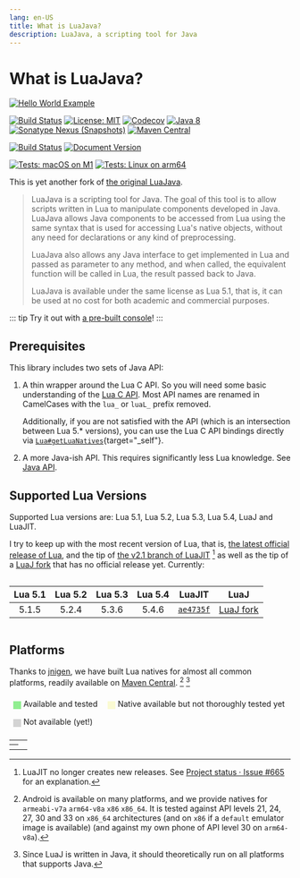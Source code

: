 ```yaml
---
lang: en-US
title: What is LuaJava?
description: LuaJava, a scripting tool for Java
---
```


# What is LuaJava?

[![Hello World Example](/hello.svg)](./examples/hello-world-mod.md)

[![Build Status](https://github.com/gudzpoz/luajava/actions/workflows/build-natives.yml/badge.svg)](https://github.com/gudzpoz/luajava/actions/workflows/build-natives.yml)
[![License: MIT](https://img.shields.io/badge/License-MIT-blue.svg)](https://opensource.org/licenses/MIT)
[![Codecov](https://img.shields.io/codecov/c/github/gudzpoz/luajava?label=Coverage)](https://app.codecov.io/gh/gudzpoz/luajava/)
[![Java 8](https://img.shields.io/badge/Java-8-brown)](https://www.oracle.com/java/technologies/java8.html)
[![Sonatype Nexus (Snapshots)](https://img.shields.io/nexus/s/party.iroiro.luajava/luajava?server=https%3A%2F%2Fs01.oss.sonatype.org&label=Nexus&color=pink)](https://s01.oss.sonatype.org/content/repositories/snapshots/party/iroiro/luajava/)
[![Maven Central](https://img.shields.io/maven-central/v/party.iroiro.luajava/luajava?color=blue&label=Maven%20Central)](https://mvnrepository.com/search?q=party.iroiro.luajava)

[![Build Status](https://github.com/gudzpoz/luajava/actions/workflows/docs.yml/badge.svg)](https://github.com/gudzpoz/luajava/actions/workflows/docs.yml)
[![Document Version](https://img.shields.io/github/package-json/v/gudzpoz/luajava?filename=docs%2Fpackage.json&label=Documentation)](https://gudzpoz.github.io/luajava/)

[![Tests: macOS on M1](https://img.shields.io/github/actions/workflow/status/gudzpoz/luajava/build-natives.yml?label=macOS%20on%20M1)](https://github.com/gudzpoz/luajava/actions/workflows/build-natives.yml)
[![Tests: Linux on arm64](https://img.shields.io/circleci/build/github/gudzpoz/luajava/main?label=Linux%20on%20arm64)](https://app.circleci.com/pipelines/github/gudzpoz/luajava)

<style>
img + span svg.external-link-icon {
  opacity: 0;
}
</style>

This is yet another fork of [the original LuaJava](https://github.com/jasonsantos/luajava).

> LuaJava is a scripting tool for Java. The goal of this tool is to allow scripts written in Lua to manipulate components developed in Java. LuaJava allows Java components to be accessed from Lua using the same syntax that is used for accessing Lua's native objects, without any need for declarations or any kind of preprocessing.
>
> LuaJava also allows any Java interface to get implemented in Lua and passed as parameter to any method, and when called, the equivalent function will be called in Lua, the result passed back to Java.
>
> LuaJava is available under the same license as Lua 5.1, that is, it can be used at no cost for both academic and commercial purposes.

::: tip
Try it out with [a pre-built console](./console.md)!
:::

## Prerequisites

This library includes two sets of Java API:

1. A thin wrapper around the Lua C API.
   So you will need some basic understanding of the [Lua C API](https://www.lua.org/manual/5.1/manual.html#3).
   Most API names are renamed in CamelCases with the `lua_` or `luaL_` prefix removed.

   Additionally, if you are not satisfied with the API (which is an intersection between Lua 5.* versions),
   you can use the Lua C API bindings directly via [`Lua#getLuaNatives`](./javadoc/party/iroiro/luajava/Lua.html#getLuaNatives()){target="_self"}.

2. A more Java-ish API. This requires significantly less Lua knowledge. See [Java API](./java.md).

## Supported Lua Versions

Supported Lua versions are: Lua 5.1, Lua 5.2, Lua 5.3, Lua 5.4, LuaJ and LuaJIT.

I try to keep up with the most recent version of Lua, that is,
[the latest official release of Lua](https://www.lua.org/versions.html),
and the tip of [the v2.1 branch of LuaJIT](https://github.com/LuaJIT/LuaJIT/tree/v2.1) [^jit]
as well as the tip of a [LuaJ fork] that has no official release yet.
Currently:

<div style="display:flex;justify-content:center">

| Lua 5.1 | Lua 5.2 | Lua 5.3 | Lua 5.4 | LuaJIT      |    LuaJ     |
|:-------:|:-------:|:-------:|:-------:|:-----------:|:-----------:|
| 5.1.5   | 5.2.4   | 5.3.6   | 5.4.6   | [`ae4735f`] | [LuaJ fork] |

</div>

[`ae4735f`]: https://github.com/LuaJIT/LuaJIT/commits/ae4735f621d89d84758769b76432d2319dda9827

[LuaJ fork]: https://github.com/wagyourtail/luaj

[^jit]: LuaJIT no longer creates new releases. See [Project status · Issue #665](https://github.com/LuaJIT/LuaJIT/issues/665#issuecomment-784452583) for an explanation.

## Platforms

Thanks to [jnigen](https://github.com/libgdx/gdx-jnigen),
we have built Lua natives for almost all common platforms,
readily available on [Maven Central](https://mvnrepository.com/search?q=party.iroiro.luajava).
[^android] [^luaj]

<script setup>
const columns = ['Lua 5.1', 'Lua 5.2', 'Lua 5.3', 'Lua 5.4', 'LuaJIT', 'LuaJ'];
const android = 'Android <sup><a href="#fn2">[2]</a></sup>';
const matrix = {
  'Linux (x86_64)':   [2, 2, 2, 2, 2, 2],
  'Linux (x86)':      [1, 1, 1, 1, 1, 1],
  'Linux (ARM)':      [1, 1, 1, 1, 1, 1],
  'Linux (ARM64)':    [2, 2, 2, 2, 2, 2],
  'Windows (x86)':    [1, 1, 1, 1, 1, 1],
  'Windows (x86_64)': [2, 2, 2, 2, 2, 2],
  'MacOS (x86_64)':   [2, 2, 2, 2, 2, 2],
  'MacOS (ARM64)':    [2, 2, 2, 2, 2, 2],
  [android]:          [2, 2, 2, 2, 2, 2],
  'iOS':              [1, 1, 1, 1, 1, 1],
};
const classes = ['unsupported', 'available', 'tested'];
</script>

<style scoped>
div.legend {
  border: 1px solid var(--c-border-dark);
  display: inline-block;
  vertical-align: sub;
  width: 1em;
  height: 1em;
  margin-right: .3em;
}
.tested {
  background-color: lightgreen;
}
.available {
  background-color: lightgoldenrodyellow;
}
.unsupported {
  background-color: lightgray;
}
.dark .tested {
  background-color: green;
}
.dark .available {
  background-color: darkkhaki;
}
.dark .unsupported {
  background-color: gray;
}
ul {
  padding: 0;
}
ul li {
  display: inline-block;
  margin: .5em;
}
</style>

<ul>
  <li><div class="legend tested"></div>Available and tested</li>
  <li><div class="legend available"></div>Native available but not thoroughly tested yet</li>
  <li><div class="legend unsupported"></div>Not available (yet!)</li>
</ul>

<table class="matrix">
<tr><td></td><th v-for="col in columns" :key="col" v-text="col"></th></tr>
<tr v-for="(info, platform) in matrix" :key="platform">
  <th v-html="platform"></th>
  <td v-for="(support, i) in info" :key="columns[i]" :class="classes[support]" :alt="classes[support]"></td>
</tr>
</table>

[^android]: Android is available on many platforms, and we provide natives for `armeabi-v7a` `arm64-v8a` `x86` `x86_64`.
            It is tested against API levels 21, 24, 27, 30 and 33 on `x86_64` architectures
            (and on `x86` if a `default` emulator image is available) (and against my own phone of API level 30 on `arm64-v8a`).

[^luaj]: Since LuaJ is written in Java, it should theoretically run on all platforms that supports Java.
